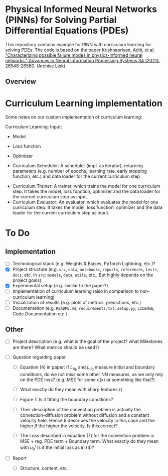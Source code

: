 # Physical Informed Neural Networks (PINNs) for Solving Partial Differential Equations (PDEs)

This repository contains example for PINN with curriculum learning for solving PDEs. The code is based on the paper [Krishnapriyan, Aditi, et al. "Characterizing possible failure modes in physics-informed neural networks." Advances in Neural Information Processing Systems 34 (2021): 26548-26560.](https://proceedings.neurips.cc/paper/2021/file/df438e5206f31600e6ae4af72f2725f1-Paper.pdf) ([Archive Link](https://arxiv.org/abs/2109.01050))

## Overview

# Curriculum Learning implementation

Some notes on our custom implementation of curriculum learning:

Curriculum Learning:
Input:
- Model
- Loss function
- Optimizer

- Curriculum Scheduler: A scheduler (impl. as iterator), returning parameters (e.g. number of epochs, learning rate, early stopping function, etc.) and data loader for the current curriculum step 
<!-- - Curriculum Data Loader: A specialized data loader wrapper, returning parameterized data loaders for each curriculum step. -->
- Curriculum Trainer: A trainer, which trains the model for one curriculum step. It takes the model, loss function, optimizer and the data loader for the current curriculum step as input.
- Curriculum Evaluator: An evaluator, which evaluates the model for one curriculum step. It takes the model, loss function, optimizer and the data loader for the current curriculum step as input.

# To Do

## Implementation

- [ ] Technological stack (e.g. Weights & Biases, PyTorch Lightning, etc.)?
- [x] Project structure (e.g. `src`, `data`, `notebooks`, `reports`, `references`, `tests`, `docs`, etc. In `src`: `models`, `data`, `utils`, etc., But highly depends on the project goals)
- [x] Experimental setup (e.g. similar to the paper?)
- [ ] Implementation of curriculum learning (also in comparison to non-curriculum learning)
- [ ] Visualization of results (e.g. plots of metrics, predictions, etc.)
- [ ] Documentation (e.g. `README.md`, `requirements.txt`, `setup.py`, `LICENSE`, Code Documentation etc.)

## Other

- [ ] Project description (e.g. what is the goal of the project? what Milestones are there? What metrics should be used?)

- [ ] Question regarding paper
  - [ ] Equation (4) in paper: If $L_{u_b}$ and $L_{u_0}$ measure initial and boundary conditions, do we not miss some other NN measures, as we only rely on the PDE loss? (e.g. MSE for some u(x) or something like that?)
  - [ ] What exactly do they mean with sharp features ()
  - [ ] Figure 1: Is it fitting the boundary conditions? 
  - [ ] Their description of the convection problem is actually the convection-diffusion problem without diffusion and a constant velocity field. Hence $\beta$ describes the velocity in this case and the higher $\beta$ the higher the velocity. Is this correct?
  - [ ] The Loss described in equation (7) for the convection problem is MSE + reg. PDE term + Boundary term. What exactly do they mean with $u^i_0$ Is it the initial loss as in (4)?


- [ ] Report
  - [ ] Structure, content, etc. 
